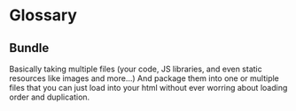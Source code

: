 # Glossary

## Bundle

Basically taking multiple files (your code, JS libraries, and even static resources like images and more...)  And package them into one or multiple files that you can just load into your html without ever worring about loading order and duplication.